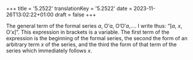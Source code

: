 +++
title = '5.2522'
translationKey = '5.2522'
date = 2023-11-26T13:02:22+01:00
draft = false
+++

The general term of the formal series <span class="mathmode"><var>a</var>, <span class="mathop"><span class="mathrm">O</span>’</span><var>a</var>, <span class="mathop"><span class="mathrm">O</span>’</span><span class="mathop"><span class="mathrm">O</span>’</span><var>a</var>,<span class="mathrel">…</span></span>. I write thus: “<span class="mathmode">[<var>a</var>, <var>x</var>, <span class="mathop"><span class="mathrm">O</span>’</span><var>x</var>]</span>”. This expression in brackets is a variable. The first term of the expression is the beginning of the formal series, the second the form of an arbitrary term <span class="mathmode"><var>x</var></span> of the series, and the third the form of that term of the series which immediately follows <span class="mathmode"><var>x</var></span>.
